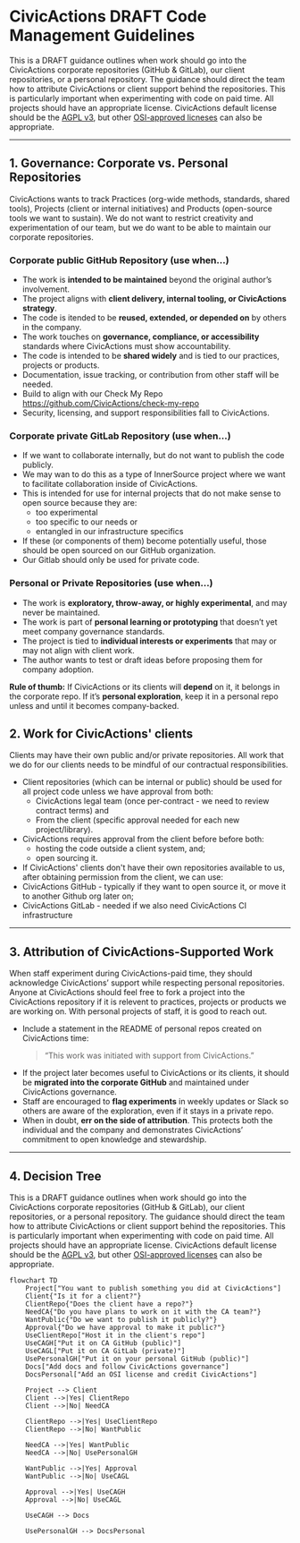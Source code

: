 # CivicActions DRAFT Code Management Guidelines

This is a DRAFT guidance outlines when work should go into the CivicActions corporate repositories (GitHub & GitLab), our client repositories, or a personal repository. The guidance should direct the team how to attribute CivicActions or client support behind the repositories. This is particularly important when experimenting with code on paid time. All projects should have an appropriate license. CivicActions default license should be the [AGPL v3](https://opensource.org/license/agpl-v3), but other [OSI-approved licneses](https://opensource.org/licenses) can also be appropriate. 

---

## 1. Governance: Corporate vs. Personal Repositories

CivicActions wants to track Practices (org-wide methods, standards, shared tools), Projects (client or internal initiatives) and Products (open-source tools we want to sustain). We do not want to restrict creativity and experimentation of our team, but we do want to be able to maintain our corporate repositories. 

### Corporate public GitHub Repository (use when…)
- The work is **intended to be maintained** beyond the original author’s involvement.  
- The project aligns with **client delivery, internal tooling, or CivicActions strategy**.  
- The code is itended to be **reused, extended, or depended on** by others in the company.  
- The work touches on **governance, compliance, or accessibility** standards where CivicActions must show accountability.
- The code is intended to be **shared widely** and is tied to our practices, projects or products.
- Documentation, issue tracking, or contribution from other staff will be needed.
- Build to align with our Check My Repo https://github.com/CivicActions/check-my-repo
- Security, licensing, and support responsibilities fall to CivicActions.

### Corporate private GitLab Repository (use when…)
- If we want to collaborate internally, but do not want to publish the code publicly.
- We may wan to do this as a type of InnerSource project where we want to facilitate collaboration inside of CivicActions.
- This is intended for use for internal projects that do not make sense to open source because they are:
  - too experimental
  - too specific to our needs or
  - entangled in our infrastructure specifics 
- If these (or components of them) become potentially useful, those should be open sourced on our GitHub organization.
- Our Gitlab should only be used for private code.

### Personal or Private Repositories (use when…)
- The work is **exploratory, throw-away, or highly experimental**, and may never be maintained.  
- The work is part of **personal learning or prototyping** that doesn’t yet meet company governance standards.  
- The project is tied to **individual interests or experiments** that may or may not align with client work.  
- The author wants to test or draft ideas before proposing them for company adoption.  

**Rule of thumb:** If CivicActions or its clients will **depend** on it, it belongs in the corporate repo. If it’s **personal exploration**, keep it in a personal repo unless and until it becomes company-backed.


## 2. Work for CivicActions' clients

Clients may have their own public and/or private repositories. All work that we do for our clients needs to be mindful of our contractual responsibilities. 

- Client repositories (which can be internal or public) should be used for all project code unless we have approval from both:
  - CivicActions legal team (once per-contract - we need to review contract terms) and
  - From the client (specific approval needed for each new project/library).
- CivicActions requires approval from the client before before both:
  - hosting the code outside a client system, and;
  - open sourcing it.
 - If CivicActions' clients don't have their own repositories available to us, after obtaining permission from the client, we can use:
  - CivicActions GitHub - typically if they want to open source it, or move it to another Github org later on;
  - CivicActions GitLab - needed if we also need CivicActions CI infrastructure


---

## 3. Attribution of CivicActions-Supported Work

When staff experiment during CivicActions-paid time, they should acknowledge CivicActions’ support while respecting personal repositories. Anyone at CivicActions should feel free to fork a project into the CivicActions repository if it is relevent to practices, projects or products we are working on. With personal projects of staff, it is good to reach out.

- Include a statement in the README of personal repos created on CivicActions time:  
  > “This work was initiated with support from CivicActions.”  
- If the project later becomes useful to CivicActions or its clients, it should be **migrated into the corporate GitHub** and maintained under CivicActions governance.  
- Staff are encouraged to **flag experiments** in weekly updates or Slack so others are aware of the exploration, even if it stays in a private repo.  
- When in doubt, **err on the side of attribution**. This protects both the individual and the company and demonstrates CivicActions’ commitment to open knowledge and stewardship.

---

## 4. Decision Tree

This is a DRAFT guidance outlines when work should go into the CivicActions corporate repositories (GitHub & GitLab), our client repositories, or a personal repository. The guidance should direct the team how to attribute CivicActions or client support behind the repositories. This is particularly important when experimenting with code on paid time. All projects should have an appropriate license. CivicActions default license should be the [AGPL v3](https://opensource.org/license/agpl-v3), but other [OSI-approved licenses](https://opensource.org/licenses) can also be appropriate. 

```mermaid
flowchart TD
    Project["You want to publish something you did at CivicActions"]
    Client{"Is it for a client?"}
    ClientRepo{"Does the client have a repo?"}
    NeedCA{"Do you have plans to work on it with the CA team?"}
    WantPublic{"Do we want to publish it publicly?"}
    Approval{"Do we have approval to make it public?"}
    UseClientRepo["Host it in the client's repo"]
    UseCAGH["Put it on CA GitHub (public)"]
    UseCAGL["Put it on CA GitLab (private)"]
    UsePersonalGH["Put it on your personal GitHub (public)"]
    Docs["Add docs and follow CivicActions governance"]
    DocsPersonal["Add an OSI license and credit CivicActions"]

    Project --> Client
    Client -->|Yes| ClientRepo
    Client -->|No| NeedCA

    ClientRepo -->|Yes| UseClientRepo
    ClientRepo -->|No| WantPublic

    NeedCA -->|Yes| WantPublic
    NeedCA -->|No| UsePersonalGH

    WantPublic -->|Yes| Approval
    WantPublic -->|No| UseCAGL

    Approval -->|Yes| UseCAGH
    Approval -->|No| UseCAGL

    UseCAGH --> Docs

    UsePersonalGH --> DocsPersonal
```

